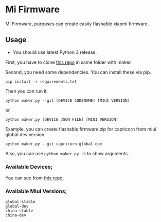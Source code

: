 # Mi Firmware

Mi Firmware, purposes can create easily flashable xiaomi firmware.

## Usage

* You should use latest Python 3 release.

First, you have to clone [this repo](https://github.com/ardadem/xiaomi-flashable-firmware-creator) in same folder with maker.

Second, you need some dependencies. You can install these via pip.

```
pip install -r requirements.txt
```

Then you can run it.

```
python maker.py --git [DEVICE CODENAME] [MIUI VERSION]
```

or

```
python maker.py [DEVICE JSON FILE] [MIUI VERSION]
```

Example, you can create flashable firmware zip for capricorn from miui global dev version.

```
python maker.py --git capricorn global-dev
```

Also, you can use `python maker.py -h` to show arguments.

### Available Devices;

You can see from [this repo.](https://github.com/mifirmware/devices)

### Available Miui Versions;

```
global-stable
global-dev
china-stable
china-dev
```
